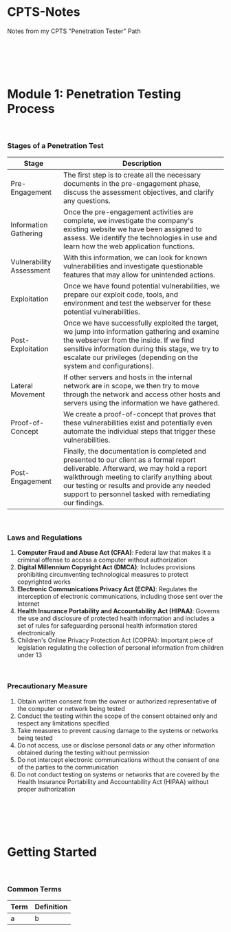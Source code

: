# CPTS-Notes
Notes from my CPTS "Penetration Tester" Path

<br/><br/><br/><br/>

# Module 1: Penetration Testing Process

<br/>

### Stages of a Penetration Test 
| Stage    | Description |
| -------- | ------- |
| Pre-Engagement | The first step is to create all the necessary documents in the pre-engagement phase, discuss the assessment objectives, and clarify any questions. |
| Information Gathering | Once the pre-engagement activities are complete, we investigate the company's existing website we have been assigned to assess. We identify the technologies in use and learn how the web application functions. |
| Vulnerability Assessment | With this information, we can look for known vulnerabilities and investigate questionable features that may allow for unintended actions. |
| Exploitation | Once we have found potential vulnerabilities, we prepare our exploit code, tools, and environment and test the webserver for these potential vulnerabilities. |
| Post-Exploitation | Once we have successfully exploited the target, we jump into information gathering and examine the webserver from the inside. If we find sensitive information during this stage, we try to escalate our privileges (depending on the system and configurations). |
| Lateral Movement | If other servers and hosts in the internal network are in scope, we then try to move through the network and access other hosts and servers using the information we have gathered. |
| Proof-of-Concept | We create a proof-of-concept that proves that these vulnerabilities exist and potentially even automate the individual steps that trigger these vulnerabilities. |
| Post-Engagement | Finally, the documentation is completed and presented to our client as a formal report deliverable. Afterward, we may hold a report walkthrough meeting to clarify anything about our testing or results and provide any needed support to personnel tasked with remediating our findings. |

<br/>

### Laws and Regulations
1.  **Computer Fraud and Abuse Act (CFAA)**: Federal law that makes it a criminal offense to access a computer without authorization
2.  **Digital Millennium Copyright Act (DMCA)**: Includes provisions prohibiting circumventing technological measures to protect copyrighted works
3.  **Electronic Communications Privacy Act (ECPA)**: Regulates the interception of electronic communications, including those sent over the Internet
4.  **Health Insurance Portability and Accountability Act (HIPAA)**: Governs the use and disclosure of protected health information and includes a set of rules for safeguarding personal health information stored electronically
5.  Children's Online Privacy Protection Act (COPPA): Important piece of legislation regulating the collection of personal information from children under 13

<br/>

### Precautionary Measure
1. Obtain written consent from the owner or authorized representative of the computer or network being tested
2. Conduct the testing within the scope of the consent obtained only and respect any limitations specified
3. Take measures to prevent causing damage to the systems or networks being tested
4. Do not access, use or disclose personal data or any other information obtained during the testing without permission
5. Do not intercept electronic communications without the consent of one of the parties to the communication
6. Do not conduct testing on systems or networks that are covered by the Health Insurance Portability and Accountability Act (HIPAA) without proper authorization



<br/><br/><br/><br/>



# Getting Started

<br/>

### Common Terms
| Term | Definition |
| -------- | ------- |
| a | b |




